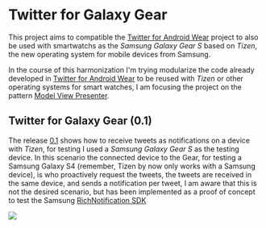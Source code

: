 Twitter for Galaxy Gear
===============================

This project aims to compatible the [Twitter for Android Wear](https://github.com/saulmm/android_wear_twitter) project to also be used with smartwatchs as the _Samsung Galaxy Gear S_ based on _Tizen_, the new operating system for mobile devices from Samsung.

In the course of this harmonization I'm trying modularize the code already developed in [Twitter for Android Wear](https://github.com/saulmm/android_wear_twitter) to be reused with _Tizen_ or other operating systems for smart watches, I am focusing the project on the pattern [Model View Presenter](http://en.wikipedia.org/wiki/Model%E2%80%93view%E2%80%93presenter).

## Twitter for Galaxy Gear (0.1)

The release [0.1](https://github.com/saulmm/twitter-for-galaxy-gear/releases) shows how to receive tweets as notifications on a device with _Tizen_, for testing I used a _Samsung Galaxy Gear S_ as the testing device. In this scenario the connected device to the Gear, for testing a Samsung Galaxy S4 (remember, Tizen by now only works with a Samsung device), is who proactively  request the tweets, the tweets are received in the same device, and sends a notification per tweet, I am aware that this is not the desired scenario, but has been implemented as a proof of concept to test the Samsung [RichNotification SDK](http://developer.samsung.com/resources/rich-notification)

![](https://1e69a2a414c68eb9dd14c32f61f9866a4cf4d9f2.googledrive.com/host/0B62SZ3WRM2R2eUE4aHdmTnVnMGc)